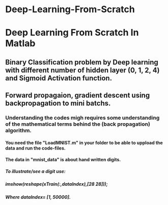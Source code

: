 # Deep-Learning-From-Scratch 
# Deep Learning From Scratch In Matlab
## Binary Classification problem by Deep learning with different number of hidden layer (0, 1, 2, 4) and Sigmoid Activation function.
## Forward propagaion, gradient descent using backpropagation to mini batchs.
### Understanding the codes migh requires some understanding of the mathematical terms behind the (back propagation) algorithm.
#### You need the file "LoadMNIST.m" in your folder to be able to uppload the data and run the code-files.
#### The data in "mnist_data" is about hand written digits.
##### To illustrate/see a digit use: 
##### imshow(reshape(xTrain(:,dataIndex),[28 28]));  
##### Where dataIndex= [1, 50000].
